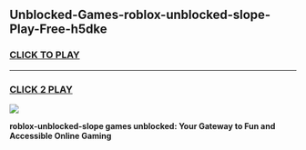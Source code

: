 
## Unblocked-Games-roblox-unblocked-slope-Play-Free-h5dke
<h3>
<a href="https://premium76.site?title=roblox-unblocked-slope&ref=10A">CLICK TO PLAY</a></h3>
<hr>

<h3>
<a href="https://premium76.site?title=roblox-unblocked-slope&ref=10A">CLICK 2 PLAY</a>
  
</h3>

<a href="https://premium76.site?title=roblox-unblocked-slope&ref=10A"><img src="https://clearcache.store/games.png"></a>


**roblox-unblocked-slope games unblocked: Your Gateway to Fun and Accessible Online Gaming**
